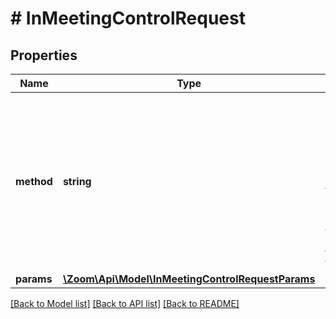 # # InMeetingControlRequest

## Properties

Name | Type | Description | Notes
------------ | ------------- | ------------- | -------------
**method** | **string** | The in-meeting method to control:  * &#x60;recording.start&#x60; — Start the recording.  * &#x60;recording.stop&#x60; — Stop the recording.  * &#x60;recording.pause&#x60; — Pause the recording.  * &#x60;recording.resume&#x60; — Resume a paused recording.  * &#x60;participant.invite&#x60; — Invite a participant to the meeting.  * &#x60;participant.invite.callout&#x60; — Invite a participant to the meeting through [call out (phone)](https://support.zoom.us/hc/en-us/articles/4404535651085-Inviting-others-by-phone-call-out).  * &#x60;participant.invite.room_system_callout&#x60; — Invite a participant to the meeting through [call out (room system)]. | [optional]
**params** | [**\Zoom\Api\Model\InMeetingControlRequestParams**](InMeetingControlRequestParams.md) |  | [optional]

[[Back to Model list]](../../README.md#models) [[Back to API list]](../../README.md#endpoints) [[Back to README]](../../README.md)
